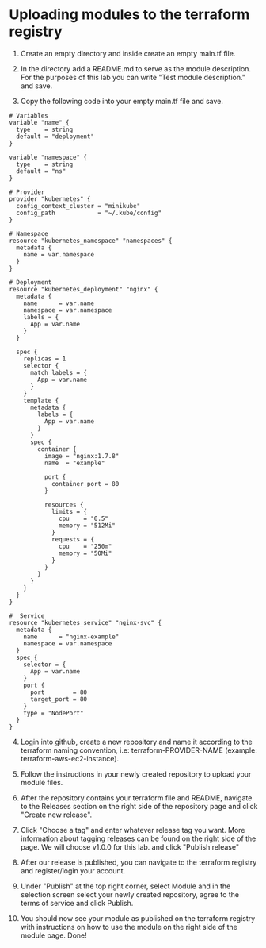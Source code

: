 # Uploading modules to the terraform registry

1. Create an empty directory and inside create an empty main.tf file.
   
2. In the directory add a README.md to serve as the module description. For the purposes of this lab you can write "Test module description." and save.

3. Copy the following code into your empty main.tf file and save.

```
# Variables
variable "name" {
  type    = string
  default = "deployment"
}

variable "namespace" {
  type    = string
  default = "ns"
}

# Provider
provider "kubernetes" {
  config_context_cluster = "minikube"
  config_path            = "~/.kube/config"
}

# Namespace
resource "kubernetes_namespace" "namespaces" {
  metadata {
    name = var.namespace
  }
}

# Deployment
resource "kubernetes_deployment" "nginx" {
  metadata {
    name      = var.name
    namespace = var.namespace
    labels = {
      App = var.name
    }
  }

  spec {
    replicas = 1
    selector {
      match_labels = {
        App = var.name
      }
    }
    template {
      metadata {
        labels = {
          App = var.name
        }
      }
      spec {
        container {
          image = "nginx:1.7.8"
          name  = "example"

          port {
            container_port = 80
          }

          resources {
            limits = {
              cpu    = "0.5"
              memory = "512Mi"
            }
            requests = {
              cpu    = "250m"
              memory = "50Mi"
            }
          }
        }
      }
    }
  }
}

#  Service
resource "kubernetes_service" "nginx-svc" {
  metadata {
    name      = "nginx-example"
    namespace = var.namespace
  }
  spec {
    selector = {
      App = var.name
    }
    port {
      port        = 80
      target_port = 80
    }
    type = "NodePort"
  }
}
```

4. Login into github, create a new repository and name it according to the terraform naming convention, i.e: terraform-PROVIDER-NAME 
   (example: terraform-aws-ec2-instance).

5. Follow the instructions in your newly created repository to upload your module files.

6. After the repository contains your terraform file and README, navigate to the Releases section on the right side of the repository page and click "Create new release".

7. Click "Choose a tag" and enter whatever release tag you want. More information about tagging releases can be found on the right side of the page. We will choose v1.0.0 for this lab. and click "Publish release"

8. After our release is published, you can navigate to the terraform registry and register/login your account.

9. Under "Publish" at the top right corner, select Module and in the selection screen select your newly created repository, agree to the terms of service and click Publish.

10. You should now see your module as published on the terraform registry with instructions on how to use the module on the right side of the module page. Done!
